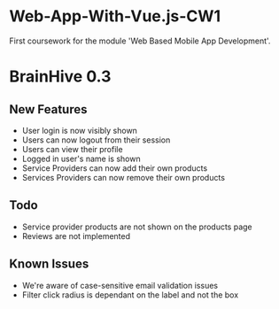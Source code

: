 # Web-App-With-Vue.js-CW1
First coursework for the module 'Web Based Mobile App Development'.

# BrainHive 0.3

## New Features
- User login is now visibly shown
- Users can now logout from their session
- Users can view their profile
- Logged in user's name is shown
- Service Providers can now add their own products 
- Services Providers can now remove their own products
## Todo
- Service provider products are not shown on the products page
- Reviews are not implemented
## Known Issues
- We're aware of case-sensitive email validation issues
- Filter click radius is dependant on the label and not the box

